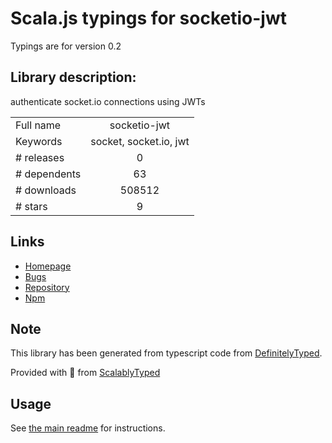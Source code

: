 
# Scala.js typings for socketio-jwt

Typings are for version 0.2

## Library description:
authenticate socket.io connections using JWTs

|                    |                 |
| ------------------ | :-------------: |
| Full name          | socketio-jwt |
| Keywords           | socket, socket.io, jwt |
| # releases         | 0 |
| # dependents       | 63 |
| # downloads        | 508512 |
| # stars            | 9 |

## Links
- [Homepage](https://github.com/auth0/socketio-jwt#readme)
- [Bugs](https://github.com/auth0/socketio-jwt/issues)
- [Repository](https://github.com/auth0/socketio-jwt)
- [Npm](https://www.npmjs.com/package/socketio-jwt)
    


## Note
This library has been generated from typescript code from [DefinitelyTyped](https://definitelytyped.org).

Provided with :purple_heart: from [ScalablyTyped](https://github.com/oyvindberg/ScalablyTyped)

## Usage
See [the main readme](../../readme.md) for instructions.


